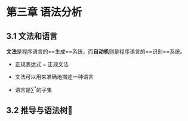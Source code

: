 # 第三章 语法分析

## 3.1 文法和语言

**文法**是程序语言的==生成==系统，而**自动机**则是程序语言的==识别==系统。

- 正规表达式 = 正规文法

- 文法可以用来准确地描述一种语言
- 语言是$\sum ^{*}$的子集

## 3.2 推导与语法树🌲



